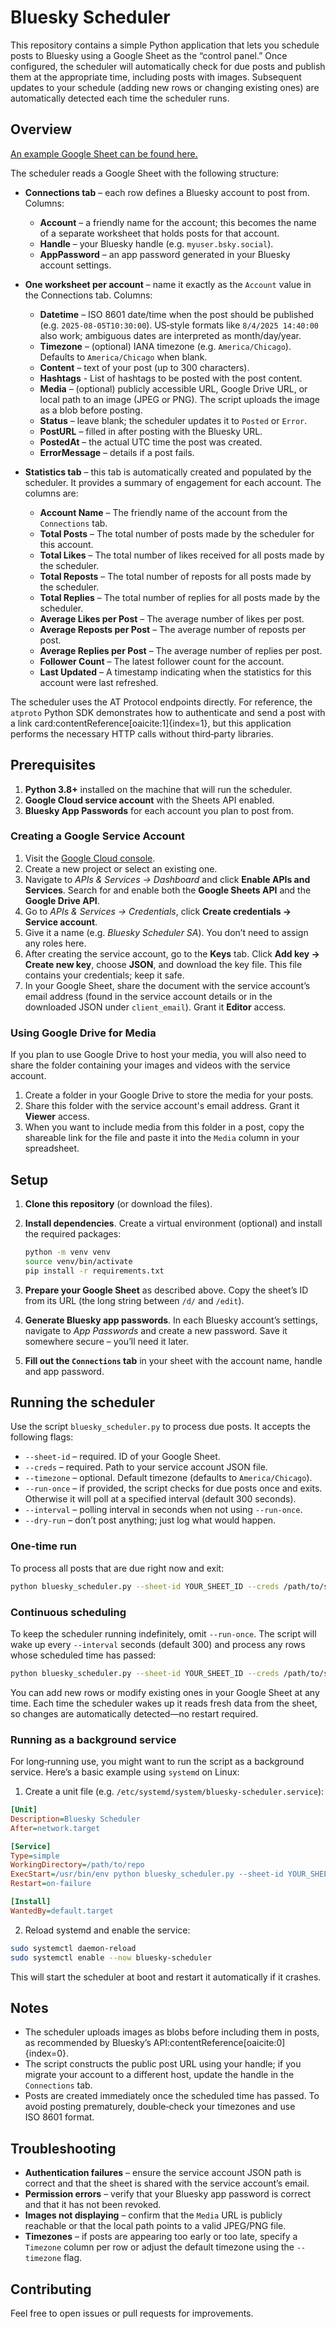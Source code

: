 # Bluesky Scheduler

This repository contains a simple Python application that lets you schedule posts to Bluesky using a Google Sheet as the “control panel.” Once configured, the scheduler will automatically check for due posts and publish them at the appropriate time, including posts with images. Subsequent updates to your schedule (adding new rows or changing existing ones) are automatically detected each time the scheduler runs.

## Overview

[An example Google Sheet can be found here.](https://docs.google.com/spreadsheets/d/1TjDAWDzI0UfU2CsvsULdd-ATAmGMSaD7aIs4RZVJG7g/edit?usp=sharing)

The scheduler reads a Google Sheet with the following structure:

* **Connections tab** – each row defines a Bluesky account to post from. Columns:
  - **Account** – a friendly name for the account; this becomes the name of a separate worksheet that holds posts for that account.
  - **Handle** – your Bluesky handle (e.g. `myuser.bsky.social`).
  - **AppPassword** – an app password generated in your Bluesky account settings.

* **One worksheet per account** – name it exactly as the `Account` value in the Connections tab. Columns:
  - **Datetime** – ISO 8601 date/time when the post should be published (e.g. `2025-08-05T10:30:00`). US‑style formats like `8/4/2025 14:40:00` also work; ambiguous dates are interpreted as month/day/year.
  - **Timezone** – (optional) IANA timezone (e.g. `America/Chicago`). Defaults to `America/Chicago` when blank.
  - **Content** – text of your post (up to 300 characters).
  - **Hashtags** - List of hashtags to be posted with the post content.
  - **Media** – (optional) publicly accessible URL, Google Drive URL, or local path to an image (JPEG or PNG). The script uploads the image as a blob before posting.
  - **Status** – leave blank; the scheduler updates it to `Posted` or `Error`.
  - **PostURL** – filled in after posting with the Bluesky URL.
  - **PostedAt** – the actual UTC time the post was created.
  - **ErrorMessage** – details if a post fails.

* **Statistics tab** – this tab is automatically created and populated by the scheduler. It provides a summary of engagement for each account. The columns are:
    - **Account Name** – The friendly name of the account from the `Connections` tab.
    - **Total Posts** – The total number of posts made by the scheduler for this account.
    - **Total Likes** – The total number of likes received for all posts made by the scheduler.
    - **Total Reposts** – The total number of reposts for all posts made by the scheduler.
    - **Total Replies** – The total number of replies for all posts made by the scheduler.
    - **Average Likes per Post** – The average number of likes per post.
    - **Average Reposts per Post** – The average number of reposts per post.
    - **Average Replies per Post** – The average number of replies per post.
    - **Follower Count** – The latest follower count for the account.
    - **Last Updated** – A timestamp indicating when the statistics for this account were last refreshed.

The scheduler uses the AT Protocol endpoints directly. For reference, the `atproto` Python SDK demonstrates how to authenticate and send a post with a link card:contentReference[oaicite:1]{index=1}, but this application performs the necessary HTTP calls without third‑party libraries.

## Prerequisites

1. **Python 3.8+** installed on the machine that will run the scheduler.
2. **Google Cloud service account** with the Sheets API enabled.
3. **Bluesky App Passwords** for each account you plan to post from.

### Creating a Google Service Account

1. Visit the [Google Cloud console](https://console.cloud.google.com/).
2. Create a new project or select an existing one.
3. Navigate to *APIs & Services → Dashboard* and click **Enable APIs and Services**. Search for and enable both the **Google Sheets API** and the **Google Drive API**.
4. Go to *APIs & Services → Credentials*, click **Create credentials → Service account**.
5. Give it a name (e.g. *Bluesky Scheduler SA*). You don’t need to assign any roles here.
6. After creating the service account, go to the **Keys** tab. Click **Add key → Create new key**, choose **JSON**, and download the key file. This file contains your credentials; keep it safe.
7. In your Google Sheet, share the document with the service account’s email address (found in the service account details or in the downloaded JSON under `client_email`). Grant it **Editor** access.

### Using Google Drive for Media

If you plan to use Google Drive to host your media, you will also need to share the folder containing your images and videos with the service account.

1. Create a folder in your Google Drive to store the media for your posts.
2. Share this folder with the service account's email address. Grant it **Viewer** access.
3. When you want to include media from this folder in a post, copy the shareable link for the file and paste it into the `Media` column in your spreadsheet.

## Setup

1. **Clone this repository** (or download the files).

2. **Install dependencies**. Create a virtual environment (optional) and install the required packages:

   ```bash
   python -m venv venv
   source venv/bin/activate
   pip install -r requirements.txt
   ```

3. **Prepare your Google Sheet** as described above. Copy the sheet’s ID from its URL (the long string between `/d/` and `/edit`).

4. **Generate Bluesky app passwords**. In each Bluesky account’s settings, navigate to *App Passwords* and create a new password. Save it somewhere secure – you’ll need it later.

5. **Fill out the `Connections` tab** in your sheet with the account name, handle and app password.

## Running the scheduler

Use the script `bluesky_scheduler.py` to process due posts. It accepts the following flags:

* `--sheet-id` – required. ID of your Google Sheet.
* `--creds` – required. Path to your service account JSON file.
* `--timezone` – optional. Default timezone (defaults to `America/Chicago`).
* `--run-once` – if provided, the script checks for due posts once and exits. Otherwise it will poll at a specified interval (default 300 seconds).
* `--interval` – polling interval in seconds when not using `--run-once`.
* `--dry-run` – don’t post anything; just log what would happen.

### One‑time run

To process all posts that are due right now and exit:

```bash
python bluesky_scheduler.py --sheet-id YOUR_SHEET_ID --creds /path/to/service_account.json --run-once
````
### Continuous scheduling

To keep the scheduler running indefinitely, omit `--run-once`. The script will wake up every `--interval` seconds (default 300) and process any rows whose scheduled time has passed:

````bash
python bluesky_scheduler.py --sheet-id YOUR_SHEET_ID --creds /path/to/service_account.json
````
You can add new rows or modify existing ones in your Google Sheet at any time. Each time the scheduler wakes up it reads fresh data from the sheet, so changes are automatically detected—no restart required.

### Running as a background service

For long‑running use, you might want to run the script as a background service. Here’s a basic example using `systemd` on Linux:

1. Create a unit file (e.g. `/etc/systemd/system/bluesky-scheduler.service`):

````ini
[Unit]
Description=Bluesky Scheduler
After=network.target

[Service]
Type=simple
WorkingDirectory=/path/to/repo
ExecStart=/usr/bin/env python bluesky_scheduler.py --sheet-id YOUR_SHEET_ID --creds /path/to/service_account.json
Restart=on-failure

[Install]
WantedBy=default.target
````

2. Reload systemd and enable the service:
```bash
sudo systemctl daemon-reload
sudo systemctl enable --now bluesky-scheduler
```
This will start the scheduler at boot and restart it automatically if it crashes.

## Notes

* The scheduler uploads images as blobs before including them in posts, as recommended by Bluesky’s API:contentReference[oaicite:0]{index=0}.
* The script constructs the public post URL using your handle; if you migrate your account to a different host, update the handle in the `Connections` tab.
* Posts are created immediately once the scheduled time has passed. To avoid posting prematurely, double‑check your timezones and use ISO 8601 format.

## Troubleshooting

* **Authentication failures** – ensure the service account JSON path is correct and that the sheet is shared with the service account’s email.
* **Permission errors** – verify that your Bluesky app password is correct and that it has not been revoked.
* **Images not displaying** – confirm that the `Media` URL is publicly reachable or that the local path points to a valid JPEG/PNG file.
* **Timezones** – if posts are appearing too early or too late, specify a `Timezone` column per row or adjust the default timezone using the `--timezone` flag.

## Contributing

Feel free to open issues or pull requests for improvements.